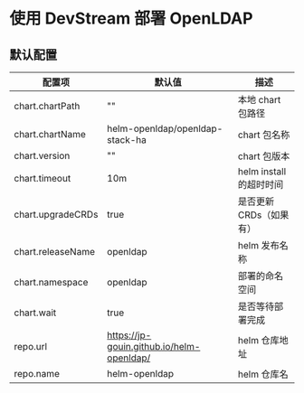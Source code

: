 # 使用 DevStream 部署 OpenLDAP

## 默认配置

| 配置项              | 默认值                    | 描述                                 |
| ----               | ----                     | ----                                |
| chart.chartPath    | ""                       | 本地 chart 包路径                     |
| chart.chartName    | helm-openldap/openldap-stack-ha             | chart 包名称      |
| chart.version      | ""                       | chart 包版本                         |
| chart.timeout      | 10m                      | helm install 的超时时间               |
| chart.upgradeCRDs  | true                     | 是否更新 CRDs（如果有）                |
| chart.releaseName  | openldap                   | helm 发布名称                      |
| chart.namespace    | openldap                   | 部署的命名空间                      |
| chart.wait         | true                     | 是否等待部署完成                       |
| repo.url           | https://jp-gouin.github.io/helm-openldap/ | helm 仓库地址       |
| repo.name          | helm-openldap                     | helm 仓库名                 |
